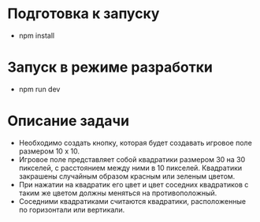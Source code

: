 # Подготовка к запуску

- npm install

# Запуск в режиме разработки

- npm run dev

# Описание задачи

- Необходимо создать кнопку, которая будет создавать игровое поле размером 10 х 10.
- Игровое поле представляет собой квадратики размером 30 на 30 пикселей, с расстоянием между ними в 10
  пикселей. Квадратики закрашены случайным образом красным или зеленым цветом.
- При нажатии на квадратик его цвет и цвет соседних квадратиков с таким же цветом должны меняться на
  противоположный.
- Соседними квадратиками считаются квадратики, расположенные по горизонтали или вертикали.
